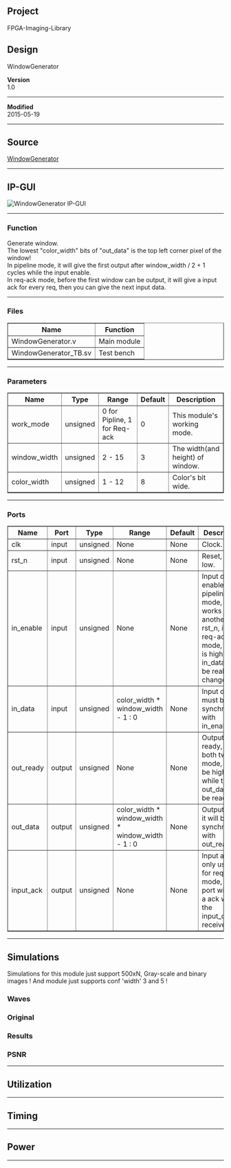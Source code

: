 ## Project
FPGA-Imaging-Library  



## Design
WindowGenerator  



**Version**  
1.0  
  

***

**Modified**  
2015-05-19  
  

***

## Source
[WindowGenerator](https://github.com/dtysky/FPGA-Imaging-Library/tree/Publish/Generator/WindowGenerator)


***

## IP-GUI
![WindowGenerator IP-GUI](http://src.dtysky.moe/image/f-i-l/3/9/3.png)


***

### Function
Generate window.  
The lowest "color_width" bits of "out_data" is the top left corner pixel of the window!  
In pipeline mode, it will give the first output after window_width / 2 + 1 cycles while the input enable.  
In req-ack mode, before the first window can be output, it will give a input ack for every req, then you can give the next input data.  
  

***

### Files

<center>
<table border="1" cellspacing="0">
<tr>
<th>Name</th>
<th>Function</th>
</tr>
<tr>
<td>WindowGenerator.v</td>
<td>Main module  
</td>
</tr>
<tr>
<td>WindowGenerator_TB.sv</td>
<td>Test bench  
</td>
</tr>
</table>
</center>

***

### Parameters

<center>
<table border="1" cellspacing="0">
<tr>
<th>Name</th>
<th>Type</th>
<th>Range</th>
<th>Default</th>
<th>Description</th>
</tr>
<tr>
<td>work_mode</td>
<td>unsigned</td>
<td>0 for Pipline, 1 for Req-ack</td>
<td>0</td>
<td>This module's working mode.</td>
</tr>
<tr>
<td>window_width</td>
<td>unsigned</td>
<td>2 - 15</td>
<td>3</td>
<td>The width(and height) of window.</td>
</tr>
<tr>
<td>color_width</td>
<td>unsigned</td>
<td>1 - 12</td>
<td>8</td>
<td>Color's bit wide.</td>
</tr>
</table>
</center>

***

### Ports

<center>
<table border="1" cellspacing="0">
<tr>
<th>Name</th>
<th>Port</th>
<th>Type</th>
<th>Range</th>
<th>Default</th>
<th>Description</th>
</tr>
<tr>
<td>clk</td>
<td>input</td>
<td>unsigned</td>
<td>None</td>
<td>None</td>
<td>Clock.</td>
</tr>
<tr>
<td>rst_n</td>
<td>input</td>
<td>unsigned</td>
<td>None</td>
<td>None</td>
<td>Reset, active low.</td>
</tr>
<tr>
<td>in_enable</td>
<td>input</td>
<td>unsigned</td>
<td>None</td>
<td>None</td>
<td>Input data enable, in pipeline mode, it works as another rst_n, in req-ack mode, only it is high will in_data can be really changes.</td>
</tr>
<tr>
<td>in_data</td>
<td>input</td>
<td>unsigned</td>
<td>color_width * window_width - 1 : 0</td>
<td>None</td>
<td>Input data, it must be synchronous with in_enable.</td>
</tr>
<tr>
<td>out_ready</td>
<td>output</td>
<td>unsigned</td>
<td>None</td>
<td>None</td>
<td>Output data ready, in both two mode, it will be high while the out_data can be read.</td>
</tr>
<tr>
<td>out_data</td>
<td>output</td>
<td>unsigned</td>
<td>color_width * window_width * window_width - 1 : 0</td>
<td>None</td>
<td>Output data, it will be synchronous with out_ready.</td>
</tr>
<tr>
<td>input_ack</td>
<td>output</td>
<td>unsigned</td>
<td>None</td>
<td>None</td>
<td>Input ack, only used for req-ack mode, this port will give a ack while the input_data received.</td>
</tr>
</table>
</center>

***

## Simulations
Simulations for this module just support 500xN, Gray-scale and binary images ! And module just supports conf 'width' 3 and 5 !

### Waves


### Original


### Results


### PSNR





***

## Utilization



***

## Timing



***

## Power



***

